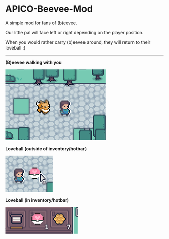 # APICO-Beevee-Mod

A simple mod for fans of (b)eevee.

Our little pal will face left or right depending on the player position.

When you would rather carry (b)eevee around, they will return to their loveball :)

---

**(B)eevee walking with you**

![beevee_ss](./imgs/beevee_ss.png)

**Loveball (outside of inventory/hotbar)**

![beevee_ss](./imgs/beevee_item.png)

**Loveball (in inventory/hotbar)**

![beevee_ss](./imgs/beevee_inventory.png)

